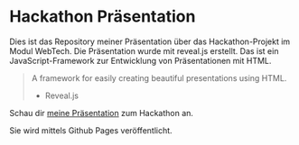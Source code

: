 # Hackathon Präsentation

Dies ist das Repository meiner Präsentation über das Hackathon-Projekt im Modul WebTech. Die Präsentation wurde mit reveal.js erstellt. Das ist ein JavaScript-Framework zur Entwicklung von Präsentationen mit HTML. 

> A framework for easily creating beautiful presentations using HTML.
> - Reveal.js

Schau dir [meine Präsentation](https://frankie1996.github.io/Hackathon-Presentation/) zum Hackathon an.

Sie wird mittels Github Pages veröffentlicht.
